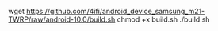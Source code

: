 wget https://github.com/4ifi/android_device_samsung_m21-TWRP/raw/android-10.0/build.sh
chmod +x build.sh
./build.sh
